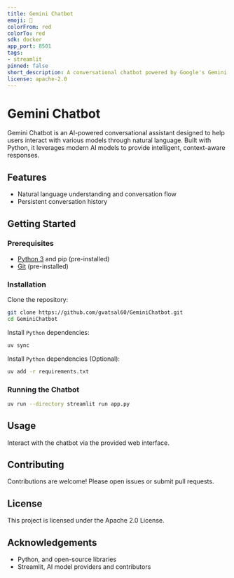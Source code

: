 ```yaml
---
title: Gemini Chatbot
emoji: 🚀
colorFrom: red
colorTo: red
sdk: docker
app_port: 8501
tags:
- streamlit
pinned: false
short_description: A conversational chatbot powered by Google's Gemini models
license: apache-2.0
---
```


<!-- markdownlint-disable MD025 -->
# Gemini Chatbot

Gemini Chatbot is an AI-powered conversational assistant designed to help users interact with various models through natural language. Built with Python, it leverages modern AI models to provide intelligent, context-aware responses.

## Features

- Natural language understanding and conversation flow
- Persistent conversation history

## Getting Started

### Prerequisites

- [Python 3](https://www.python.org/) and pip (pre-installed)
- [Git](https://git-scm.com/) (pre-installed)

### Installation

Clone the repository:

```bash
git clone https://github.com/gvatsal60/GeminiChatbot.git
cd GeminiChatbot
```

Install `Python` dependencies:

```bash
uv sync
```

Install `Python` dependencies (Optional):

```bash
uv add -r requirements.txt
```

### Running the Chatbot

```bash
uv run --directory streamlit run app.py
```

## Usage

Interact with the chatbot via the provided web interface.

## Contributing

Contributions are welcome! Please open issues or submit pull requests.

## License

This project is licensed under the Apache 2.0 License.

## Acknowledgements

- Python, and open-source libraries
- Streamlit, AI model providers and contributors
